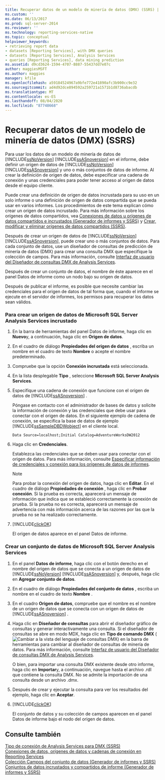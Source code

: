 ```yaml
---
title: Recuperar datos de un modelo de minería de datos (DMX) (SSRS) | Microsoft Docs
ms.custom: ''
ms.date: 06/13/2017
ms.prod: sql-server-2014
ms.reviewer: ''
ms.technology: reporting-services-native
ms.topic: conceptual
helpviewer_keywords:
- retrieving report data
- datasets [Reporting Services], with DMX queries
- datasets [Reporting Services], Analysis Services
- queries [Reporting Services], data mining prediction
ms.assetid: d9cd3624-1594-4707-8887-55437dd7e07c
author: maggiesMSFT
ms.author: maggies
manager: kfile
ms.openlocfilehash: a59184524967a9bfe772e41890afc3b900cc9e32
ms.sourcegitcommit: ad4d92dce894592a259721a1571b1d8736abacdb
ms.translationtype: MT
ms.contentlocale: es-ES
ms.lasthandoff: 08/04/2020
ms.locfileid: "87748668"
---
```

# <a name="retrieve-data-from-a-data-mining-model-dmx-ssrs"></a>Recuperar datos de un modelo de minería de datos (DMX) (SSRS)
  Para usar los datos de un modelo de minería de datos de [!INCLUDE[ssNoVersion](../../../includes/ssnoversion-md.md)] [!INCLUDE[ssASnoversion](../../../includes/ssasnoversion-md.md)] en el informe, debe definir un origen de datos de [!INCLUDE[ssNoVersion](../../../includes/ssnoversion-md.md)] [!INCLUDE[ssASnoversion](../../../includes/ssasnoversion-md.md)] y uno o más conjuntos de datos de informe. Al crear la definición de origen de datos, debe especificar una cadena de conexión y unas credenciales para poder tener acceso al origen de datos desde el equipo cliente.  
  
 Puede crear una definición de origen de datos incrustada para su uso en un solo informe o una definición de origen de datos compartida que se pueda usar en varios informes. Los procedimientos de este tema explican cómo crear un origen de datos incrustado. Para más información sobre los orígenes de datos compartidos, vea [Conexiones de datos u orígenes de datos compartidos e incrustados &#40;Generador de informes y SSRS&#41;](../embedded-and-shared-data-connections-or-data-sources-report-builder-and-ssrs.md) y [Crear, modificar y eliminar orígenes de datos compartidos &#40;SSRS&#41;](create-modify-and-delete-shared-data-sources-ssrs.md).  
  
 Después de crear un origen de datos de [!INCLUDE[ssNoVersion](../../../includes/ssnoversion-md.md)] [!INCLUDE[ssASnoversion](../../../includes/ssasnoversion-md.md)], puede crear uno o más conjuntos de datos. Para cada conjunto de datos, use un diseñador de consultas de predicción de minería de datos (DMX) para crear una consulta DMX que especifique la colección de campos. Para más información, consulte [Interfaz de usuario del Diseñador de consultas DMX de Analysis Services](analysis-services-dmx-query-designer-user-interface.md).  
  
 Después de crear un conjunto de datos, el nombre de éste aparece en el panel Datos de informe como un nodo bajo su origen de datos.  
  
 Después de publicar el informe, es posible que necesite cambiar las credenciales para el origen de datos de tal forma que, cuando el informe se ejecute en el servidor de informes, los permisos para recuperar los datos sean válidos.  
  
### <a name="to-create-an-embedded-microsoft-sql-server-analysis-services-data-source"></a>Para crear un origen de datos de Microsoft SQL Server Analysis Services incrustado  
  
1.  En la barra de herramientas del panel Datos de informe, haga clic en **Nuevo**y, a continuación, haga clic en **Origen de datos**.  
  
2.  En el cuadro de diálogo **Propiedades del origen de datos** , escriba un nombre en el cuadro de texto **Nombre** o acepte el nombre predeterminado.  
  
3.  Compruebe que la opción **Conexión incrustada** está seleccionada.  
  
4.  En la lista desplegable **Tipo** , seleccione **Microsoft SQL Server Analysis Services**.  
  
5.  Especifique una cadena de conexión que funcione con el origen de datos de [!INCLUDE[ssASnoversion](../../../includes/ssasnoversion-md.md)] .  
  
     Póngase en contacto con el administrador de bases de datos y solicite la información de conexión y las credenciales que debe usar para conectar con el origen de datos. En el siguiente ejemplo de cadena de conexión, se especifica la base de datos de ejemplo [!INCLUDE[ssSampleDBDWobject](../../includes/sssampledbdwobject-md.md)] en el cliente local.  
  
    ```  
    Data Source=localhost;Initial Catalog=AdventureWorksDW2012  
    ```  
  
6.  Haga clic en **Credenciales**.  
  
     Establezca las credenciales que se deben usar para conectar con el origen de datos. Para más información, consulte [Especificar información de credenciales y conexión para los orígenes de datos de informes](../../integration-services/connection-manager/data-sources.md).  
  
    > [!NOTE]  
    >  Para probar la conexión del origen de datos, haga clic en **Editar**. En el cuadro de diálogo **Propiedades de conexión** , haga clic en **Probar conexión**. Si la prueba es correcta, aparecerá un mensaje de información que indica que se estableció correctamente la conexión de prueba. Si la prueba no es correcta, aparecerá un mensaje de advertencia con más información acerca de las razones por las que la prueba no se ha realizado correctamente.  
  
7.  [!INCLUDE[clickOK](../../../includes/clickok-md.md)]  
  
     El origen de datos aparece en el panel Datos de informe.  
  
### <a name="to-create-a-dataset-for-a-microsoft-sql-server-analysis-services"></a>Crear un conjunto de datos de Microsoft SQL Server Analysis Services  
  
1.  En el panel **Datos de informe**, haga clic con el botón derecho en el nombre del origen de datos que se conecta a un origen de datos de [!INCLUDE[ssNoVersion](../../../includes/ssnoversion-md.md)] [!INCLUDE[ssASnoversion](../../../includes/ssasnoversion-md.md)] y, después, haga clic en **Agregar conjunto de datos**.  
  
2.  En el cuadro de diálogo **Propiedades del conjunto de datos** , escriba un nombre en el cuadro de texto **Nombre** .  
  
3.  En el cuadro **Origen de datos**, compruebe que el nombre es el nombre de un origen de datos que se conecta con un origen de datos de [!INCLUDE[ssASnoversion](../../../includes/ssasnoversion-md.md)] .  
  
4.  Haga clic en **Diseñador de consultas** para abrir el diseñador gráfico de consultas y generar interactivamente una consulta. Si el diseñador de consultas se abre en modo MDX, haga clic en **Tipo de comando DMX** (![Cambiar a la vista del lenguaje de consultas DMX](../media/rsqdicon-commandtypedmx.gif "Cambio a la vista del lenguaje de consultas DMX")) en la barra de herramientas para cambiar al diseñador de consultas de minería de datos. Para más información, consulte [Interfaz de usuario del Diseñador de consultas DMX de Analysis Services](analysis-services-dmx-query-designer-user-interface.md).  
  
     O bien, para importar una consulta DMX existente desde otro informe, haga clic en **Importar**y, a continuación, navegue hasta el archivo .rdl que contiene la consulta DMX. No se admite la importación de una consulta desde un archivo .dmx.  
  
5.  Después de crear y ejecutar la consulta para ver los resultados del ejemplo, haga clic en **Aceptar**.  
  
6.  [!INCLUDE[clickOK](../../../includes/clickok-md.md)]  
  
     El conjunto de datos y su colección de campos aparecen en el panel Datos de informe bajo el nodo del origen de datos.  
  
## <a name="see-also"></a>Consulte también  
 [Tipo de conexión de Analysis Services para DMX &#40;SSRS&#41;](analysis-services-connection-type-for-dmx-ssrs.md)   
 [Conexiones de datos, orígenes de datos y cadenas de conexión en Reporting Services](../data-connections-data-sources-and-connection-strings-in-reporting-services.md)   
 [Colección Campos del conjunto de datos &#40;Generador de informes y SSRS&#41;](dataset-fields-collection-report-builder-and-ssrs.md)   
 [Conjuntos de datos incrustados y compartidos de informe &#40;Generador de informes y SSRS&#41;](report-embedded-datasets-and-shared-datasets-report-builder-and-ssrs.md)  
  
  
